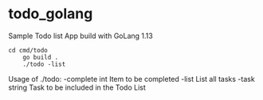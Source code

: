 # todo_golang

Sample Todo list App build with GoLang 1.13

    cd cmd/todo
		go build .
		./todo -list

Usage of ./todo:
  -complete int
        Item to be completed
  -list
        List all tasks
  -task string
        Task to be included in the Todo List
